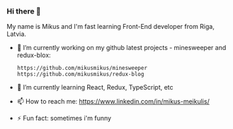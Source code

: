 ### Hi there 👋

My name is Mikus and I'm fast learning Front-End developer from Riga, Latvia.

- 🔭 I’m currently working on my github latest projects - minesweeper and redux-blox:

      https://github.com/mikusmikus/minesweeper
      https://github.com/mikusmikus/redux-blog
      
- 🌱 I’m currently learning React, Redux, TypeScript, etc
- 📫 How to reach me: https://www.linkedin.com/in/mikus-meikulis/
- ⚡ Fun fact: sometimes i'm funny

<!--
**mikusmikus/mikusmikus** is a ✨ _special_ ✨ repository because its `README.md` (this file) appears on your GitHub profile.

Here are some ideas to get you started:

- 🔭 I’m currently working on ...
- 🌱 I’m currently learning React, Redux, TypeScript, etc
- 👯 I’m looking to collaborate on ...
- 🤔 I’m looking for help with ...
- 💬 Ask me about ...
- 📫 How to reach me: https://www.linkedin.com/in/mikus-meikulis/
- 😄 Pronouns: ...
- ⚡ Fun fact: ...
-->
